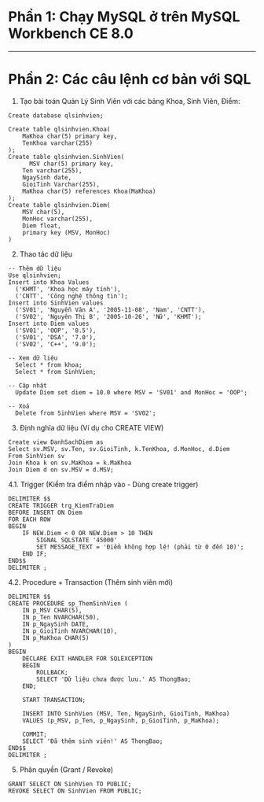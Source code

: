 # Phần 1: Chạy MySQL ở trên MySQL Workbench CE 8.0

---

# Phần 2: Các câu lệnh cơ bản với SQL

1. Tạo bài toán Quản Lý Sinh Viên với các bảng Khoa, Sinh Viên, Điểm:
```
Create database qlsinhvien;

Create table qlsinhvien.Khoa(
    MaKhoa char(5) primary key,
    TenKhoa varchar(255)
);
Create table qlsinhvien.SinhVien(
	  MSV char(5) primary key,
    Ten varchar(255),
    NgaySinh date,
    GioiTinh Varchar(255),
    MaKhoa char(5) references Khoa(MaKhoa)
);
Create table qlsinhvien.Diem(
  	MSV char(5),
    MonHoc varchar(255),
    Diem float,
    primary key (MSV, MonHoc)
)
```
2. Thao tác dữ liệu
```
-- Thêm dữ liệu
Use qlsinhvien;
Insert into Khoa Values
  ('KHMT', 'Khoa học máy tính'),
  ('CNTT', 'Công nghệ thông tin');
Insert into SinhVien values
  ('SV01', 'Nguyễn Văn A', '2005-11-08', 'Nam', 'CNTT'),
  ('SV02', 'Nguyên Thị B', '2005-10-26', 'Nữ', 'KHMT');
Insert into Diem values
  ('SV01', 'OOP', '8.5'),
  ('SV01', 'DSA', '7.0'),
  ('SV02', 'C++', '9.0');

-- Xem dữ liệu
  Select * from khoa;
  Select * from SinhVien;

-- Cập nhật
  Update Diem set diem = 10.0 where MSV = 'SV01' and MonHoc = 'OOP';

-- Xoá 
  Delete from SinhVien where MSV = 'SV02';
```
3. Định nghĩa dữ liệu (Ví dụ cho CREATE VIEW)
```
Create view DanhSachDiem as
Select sv.MSV, sv.Ten, sv.GioiTinh, k.TenKhoa, d.MonHoc, d.Diem
From SinhVien sv
Join Khoa k on sv.MaKhoa = k.MaKhoa
Join Diem d on sv.MSV = d.MSV;
```
4.1. Trigger (Kiểm tra điểm nhập vào - Dùng create trigger)
```
DELIMITER $$
CREATE TRIGGER trg_KiemTraDiem
BEFORE INSERT ON Diem
FOR EACH ROW
BEGIN
    IF NEW.Diem < 0 OR NEW.Diem > 10 THEN
        SIGNAL SQLSTATE '45000'
        SET MESSAGE_TEXT = 'Điểm không hợp lệ! (phải từ 0 đến 10)';
    END IF;
END$$
DELIMITER ;
```
4.2. Procedure + Transaction (Thêm sinh viên mới)
```
DELIMITER $$
CREATE PROCEDURE sp_ThemSinhVien (
    IN p_MSV CHAR(5),
    IN p_Ten NVARCHAR(50),
    IN p_NgaySinh DATE,
    IN p_GioiTinh NVARCHAR(10),
    IN p_MaKhoa CHAR(5)
)
BEGIN
    DECLARE EXIT HANDLER FOR SQLEXCEPTION
    BEGIN
        ROLLBACK;
        SELECT 'Dữ liệu chưa được lưu.' AS ThongBao;
    END;

    START TRANSACTION;

    INSERT INTO SinhVien (MSV, Ten, NgaySinh, GioiTinh, MaKhoa)
    VALUES (p_MSV, p_Ten, p_NgaySinh, p_GioiTinh, p_MaKhoa);

    COMMIT;
    SELECT 'Đã thêm sinh viên!' AS ThongBao;
END$$
DELIMITER ;
```
5. Phân quyền (Grant / Revoke)
```
GRANT SELECT ON SinhVien TO PUBLIC;
REVOKE SELECT ON SinhVien FROM PUBLIC;
```
